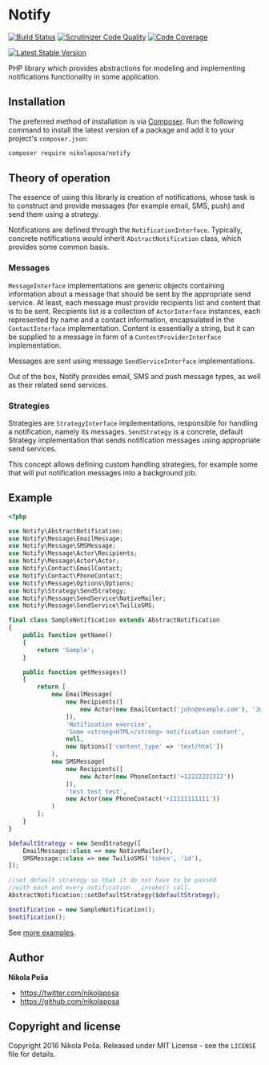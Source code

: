 # Notify

[![Build Status](https://travis-ci.org/nikolaposa/notify.svg?branch=master)](https://travis-ci.org/nikolaposa/notify)
[![Scrutinizer Code Quality](https://scrutinizer-ci.com/g/nikolaposa/notify/badges/quality-score.png?b=master)](https://scrutinizer-ci.com/g/nikolaposa/notify/?branch=master)
[![Code Coverage](https://scrutinizer-ci.com/g/nikolaposa/notify/badges/coverage.png?b=master)](https://scrutinizer-ci.com/g/nikolaposa/notify/?branch=master)

[![Latest Stable Version](https://poser.pugx.org/nikolaposa/notify/v/stable)](https://packagist.org/packages/nikolaposa/notify)

PHP library which provides abstractions for modeling and implementing notifications functionality in
some application.

## Installation

The preferred method of installation is via [Composer](http://getcomposer.org/). Run the following
command to install the latest version of a package and add it to your project's `composer.json`:

```bash
composer require nikolaposa/notify
```

## Theory of operation

The essence of using this librarly is creation of notifications, whose task is to construct and
provide messages (for example email, SMS, push) and send them using a strategy.

Notifications are defined through the `NotificationInterface`. Typically, concrete notifications
would inherit `AbstractNotification` class, which provides some common basis.

### Messages

`MessageInterface` implementations are generic objects containing information about a message that
should be sent by the appropriate send service. At least, each message must provide recipients list
and content that is to be sent. Recipients list is a collection of `ActorInterface` instances,
each represented by name and a contact information, encapsulated in the `ContactInterface`
implementation. Content is essentially a string, but it can be supplied to a message in form of a
`ContentProviderInterface` implementation.

Messages are sent using message `SendServiceInterface` implementations.

Out of the box, Notify provides email, SMS and push message types, as well as their related send
services.

### Strategies

Strategies are `StrategyInterface` implementations, responsible for handling a notification, namely
its messages. `SendStrategy` is a concrete, default Strategy implementation that sends notification
messages using appropriate send services.

This concept allows defining custom handling strategies, for example some that will put notification
messages into a background job.

## Example

```php
<?php

use Notify\AbstractNotification;
use Notify\Message\EmailMessage;
use Notify\Message\SMSMessage;
use Notify\Message\Actor\Recipients;
use Notify\Message\Actor\Actor;
use Notify\Contact\EmailContact;
use Notify\Contact\PhoneContact;
use Notify\Message\Options\Options;
use Notify\Strategy\SendStrategy;
use Notify\Message\SendService\NativeMailer;
use Notify\Message\SendService\TwilioSMS;

final class SampleNotification extends AbstractNotification
{
    public function getName()
    {
        return 'Sample';
    }

    public function getMessages()
    {
        return [
            new EmailMessage(
                new Recipients([
                    new Actor(new EmailContact('john@example.com'), 'John Doe'),
                ]),
                'Notification exercise',
                'Some <strong>HTML</strong> notification content',
                null,
                new Options(['content_type' => 'text/html'])
            ),
            new SMSMessage(
                new Recipients([
                    new Actor(new PhoneContact('+12222222222'))
                ]),
                'test test test',
                new Actor(new PhoneContact('+11111111111'))
            )
        ];
    }
}

$defaultStrategy = new SendStrategy([
    EmailMessage::class => new NativeMailer(),
    SMSMessage::class => new TwilioSMS('token', 'id'),
]);

//set default strategy so that it do not have to be passed
//with each and every notification __invoke() call.
AbstractNotification::setDefaultStrategy($defaultStrategy);

$notification = new SampleNotification();
$notification();

```

See [more examples](https://github.com/nikolaposa/notify/tree/master/examples).

## Author

**Nikola Poša**

* https://twitter.com/nikolaposa
* https://github.com/nikolaposa

## Copyright and license

Copyright 2016 Nikola Poša. Released under MIT License - see the `LICENSE` file for details.